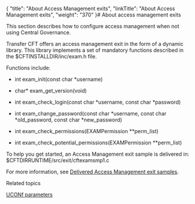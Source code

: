 {
    "title": "About Access Management exits",
    "linkTitle": "About Access Management exits",
    "weight": "370"
}# About access management exits



This section describes how to configure access management when not using <span>Central Governance</span>.



<span>Transfer CFT</span> offers an access management exit in the form of a dynamic library. This library implements a set of mandatory functions described in the <span>$CFTINSTALLDIR/inc/exam.h</span> file.



Functions include:



-   int exam\_init(const char \*username)

-   char\* exam\_get\_version(void)

-   int exam\_check\_login(const char \*username, const char \*password)

-   int exam\_change\_password(const char \*username, const char \*old\_password, const char \*new\_password)

-   int exam\_check\_permissions(EXAMPermission \*\*perm\_list)

-   int exam\_check\_potential\_permissions(EXAMPermission \*\*perm\_list)



To help you get started, an Access Management exit sample is delivered in: <span>$CFTDIRRUNTIME/src/exit/cftexamsmp1.c</span>



For more information, see [Delivered Access Management exit samples](../Prog/Exits/a_m_exits/am_samples.htm).



Related topics



[UCONf parameters](../uconf/uconf_parameters.htm)

